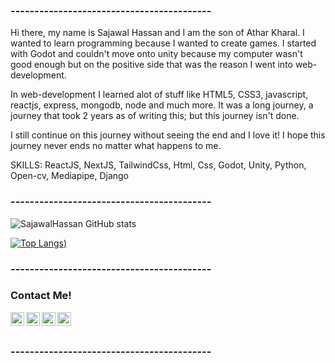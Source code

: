 ### ------------------------------------------
Hi there, my name is Sajawal Hassan and I am the son of Athar Kharal. I wanted to learn programming because I wanted to create games. I started with Godot and couldn't move onto unity because my computer wasn't good enough but on the positive side that was the reason I went into web-development.

In web-development I learned alot of stuff like HTML5, CSS3, javascript, reactjs, express, mongodb, node and much more. It was a long journey, a journey that took 2 years as of writing this; but this journey isn't done.

I still continue on this journey without seeing the end and I love it! I hope this journey never ends no matter what happens to me.

SKILLS:
     ReactJS, NextJS, TailwindCss, Html, Css, Godot, Unity, Python, Open-cv, Mediapipe, Django
     
### ------------------------------------------
      
![SajawalHassan GitHub stats](https://github-readme-stats.vercel.app/api?username=SajawalHassan&show_icons=true&theme=radical)

[![Top Langs](https://github-readme-stats.vercel.app/api/top-langs/?username=SajawalHassan&layout=compact&theme=radical))](https://github.com/SajawalHassan/github-readme-stats)

### ------------------------------------------

### Contact Me!

<a href="https://twitter.com/scientificninj2">
  <img align="left" alt="Sajawal's Twitter" width="22px" src="https://cdn.jsdelivr.net/npm/simple-icons@v3/icons/twitter.svg" />
</a>
<a href="https://www.linkedin.com/in/scientific-ninja-799537216/">
  <img align="left" alt="Sajawal's Linkdin" width="22px" src="https://cdn.jsdelivr.net/npm/simple-icons@v3/icons/linkedin.svg" />
</a>
<a href="https://github.com/SajawalHassan">
  <img align="left" alt="Sajawal's Github" width="22px" src="https://cdn.jsdelivr.net/npm/simple-icons@v3/icons/github.svg" />
</a>
<a href="https://www.youtube.com/channel/UCkjFnHCmmZtYVFvosxef3yg">
  <img align="left" alt="Sajawal's Facebook" width="22px" src="https://cdn.jsdelivr.net/npm/simple-icons@v3/icons/youtube.svg" />
</a>

### ㅤ

### ------------------------------------------
